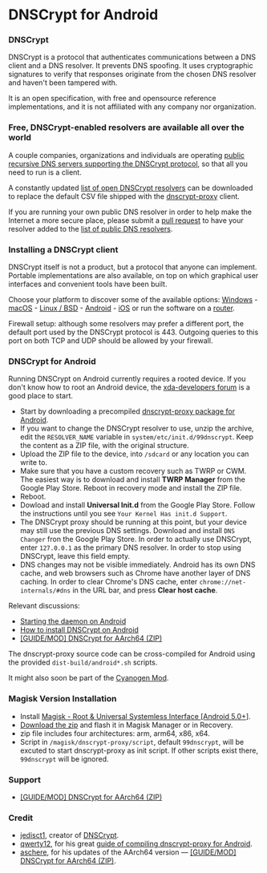 # DNSCrypt for Android

### DNSCrypt

DNSCrypt is a protocol that authenticates communications between a DNS client and a DNS resolver. It prevents DNS spoofing. It uses cryptographic signatures to verify that responses originate from the chosen DNS resolver and haven't been tampered with.

It is an open specification, with free and opensource reference implementations, and it is not affiliated with any company nor organization.

### Free, DNSCrypt-enabled resolvers are available all over the world

A couple companies, organizations and individuals are operating [public recursive DNS servers supporting the DNSCrypt protocol](https://dnscrypt.org/dnscrypt-resolvers.html), so that all you need to run is a client.

A constantly updated [list of open DNSCrypt resolvers](https://github.com/jedisct1/dnscrypt-proxy/blob/master/dnscrypt-resolvers.csv) can be downloaded to replace the default CSV file shipped with the [dnscrypt-proxy](https://dnscrypt.org/#dnscrypt-proxy) client.

If you are running your own public DNS resolver in order to help make the Internet a more secure place, please submit a [pull request](https://github.com/jedisct1/dnscrypt-proxy/pulls) to have your resolver added to the [list of public DNS resolvers](https://github.com/jedisct1/dnscrypt-proxy/blob/master/dnscrypt-resolvers.csv).

### Installing a DNSCrypt client

DNSCrypt itself is not a product, but a protocol that anyone can implement. Portable implementations are also available, on top on which graphical user interfaces and convenient tools have been built.

Choose your platform to discover some of the available options: [Windows](https://dnscrypt.org/#dnscrypt-windows) - [macOS](https://dnscrypt.org/#dnscrypt-macos) - [Linux / BSD](https://dnscrypt.org/#dnscrypt-proxy) - [Android](https://dnscrypt.org/#dnscrypt-android) - [iOS](https://dnscrypt.org/#dnscrypt-ios) or run the software on a [router](https://dnscrypt.org/#dnscrypt-routers).

Firewall setup: although some resolvers may prefer a different port, the default port used by the DNSCrypt protocol is 443. Outgoing queries to this port on both TCP and UDP should be allowed by your firewall.

### DNSCrypt for Android

Running DNSCrypt on Android currently requires a rooted device. If you don't know how to root an Android device, the [xda-developers forum](http://forum.xda-developers.com/) is a good place to start.

- Start by downloading a precompiled [dnscrypt-proxy package for Android](https://download.dnscrypt.org/dnscrypt-proxy/).
- If you want to change the DNSCrypt resolver to use, unzip the archive, edit the `RESOLVER_NAME` variable in `system/etc/init.d/99dnscrypt`. Keep the content as a ZIP file, with the original structure.
- Upload the ZIP file to the device, into `/sdcard` or any location you can write to.
- Make sure that you have a custom recovery such as TWRP or CWM. The easiest way is to download and install **TWRP Manager** from the Google Play Store. Reboot in recovery mode and install the ZIP file.
- Reboot.
- Dowload and install **Universal Init.d** from the Google Play Store. Follow the instructions until you see `Your Kernel Has init.d Support`.
- The DNSCrypt proxy should be running at this point, but your device may still use the previous DNS settings. Download and install `DNS Changer` fron the Google Play Store. In order to actually use DNSCrypt, enter `127.0.0.1` as the primary DNS resolver. In order to stop using DNSCrypt, leave this field empty.
- DNS changes may not be visible immediately. Android has its own DNS cache, and web browsers such as Chrome have another layer of DNS caching. In order to clear Chrome's DNS cache, enter `chrome://net-internals/#dns` in the URL bar, and press **Clear host cache**.

Relevant discussions:

- [Starting the daemon on Android](https://github.com/jedisct1/dnscrypt-proxy/issues/98#issuecomment-62636551)
- [How to install DNSCrypt on Android](http://forum.xda-developers.com/showthread.php?t=2793092)
- [\[GUIDE/MOD\] DNSCrypt for AArch64 (ZIP)](https://forum.xda-developers.com/nexus-5x/themes-apps/guide-dnscrypt-aarch64-t3302882) 

The dnscrypt-proxy source code can be cross-compiled for Android using the provided `dist-build/android*.sh` scripts.

It might also soon be part of the [Cyanogen Mod](https://review.cyanogenmod.org/#/q/status:open+branch:cm-12.1+topic:dnscrypt).

### Magisk Version Installation

- Install [Magisk - Root & Universal Systemless Interface \[Android 5.0+\]](https://forum.xda-developers.com/apps/magisk/official-magisk-v7-universal-systemless-t3473445).
- [Download the zip](https://github.com/laggardkernel/dnscrypt-proxy-magisk/releases) and flash it in Magisk Manager or in Recovery.
- zip file includes four architectures: arm, arm64, x86, x64.
- Script in `/magisk/dnscrypt-proxy/script`, default `99dnscrypt`, will be excuted to start dnscrypt-proxy as init script. If other scripts exist there, `99dnscrypt` will be ignored.

### Support

- [\[GUIDE/MOD\] DNSCrypt for AArch64 (ZIP)](https://forum.xda-developers.com/nexus-5x/themes-apps/guide-dnscrypt-aarch64-t3302882) 

### Credit

- [jedisct1](https://github.com/jedisct1), creator of [DNSCrypt](https://github.com/jedisct1/dnscrypt-proxy).
- [qwerty12](https://forum.xda-developers.com/member.php?u=235313), for his great [guide of compiling dnscrypt-proxy for Android](https://forum.xda-developers.com/showpost.php?p=56068030&postcount=20).
- [aschere](https://forum.xda-developers.com/member.php?u=5898631), for his updates of the AArch64 version — [\[GUIDE/MOD\] DNSCrypt for AArch64 (ZIP)](https://forum.xda-developers.com/nexus-5x/themes-apps/guide-dnscrypt-aarch64-t3302882).
